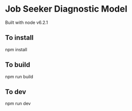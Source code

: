 # Job Seeker Diagnostic Model
Built with node v6.2.1

## To install 
npm install

## To build
npm run build

## To dev
npm run dev
